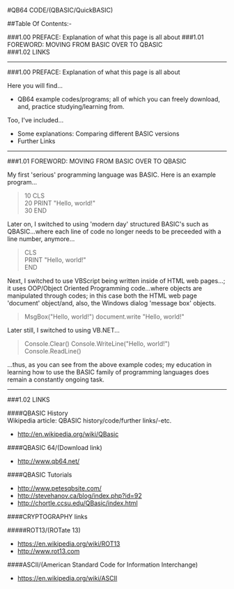 #QB64 CODE/(QBASIC/QuickBASIC)    

##Table Of Contents:-

###1.00 PREFACE: Explanation of what this page is all about
###1.01 FOREWORD: MOVING FROM BASIC OVER TO QBASIC      
###1.02 LINKS      

-----

###1.00 PREFACE: Explanation of what this page is all about

Here you will find...
* QB64 example codes/programs; all of which you can freely download, and, practice studying/learning from.

Too, I've included...
* Some explanations: Comparing different BASIC versions
* Further Links

-----

###1.01 FOREWORD: MOVING FROM BASIC OVER TO QBASIC    

My first 'serious' programming language was BASIC. Here is an example program...

>10 CLS  
>20 PRINT "Hello, world!"  
>30 END

Later on, I switched to using 'modern day' structured BASIC's such as QBASIC...where each line of code no longer needs to be preceeded with a line number, anymore...

>CLS  
>PRINT "Hello, world!"  
>END

Next, I switched to use VBScript being written inside of HTML web pages...; it uses OOP/Object Oriented Programming code...where objects are manipulated through codes; in this case both the HTML web page 'document' object/and, also, the Windows dialog 'message box' objects.

>MsgBox("Hello, world!")
>document.write "Hello, world!"

Later still, I switched to using VB.NET...

>Console.Clear()
>Console.WriteLine("Hello, world!")
>Console.ReadLine()

...thus, as you can see from the above example codes; my education in learning how to use the BASIC family of programming languages does remain a constantly ongoing task.


-----

###1.02 LINKS    

####QBASIC History  
Wikipedia article: QBASIC history/code/further links/-etc.  
* http://en.wikipedia.org/wiki/QBasic

####QBASIC 64/(Download link)    
* http://www.qb64.net/  

####QBASIC Tutorials      
* http://www.petesqbsite.com/  
* http://stevehanov.ca/blog/index.php?id=92  
* http://chortle.ccsu.edu/QBasic/index.html  

####CRYPTOGRAPHY links    

#####ROT13/(ROTate 13)
* https://en.wikipedia.org/wiki/ROT13  
* http://www.rot13.com  

####ASCII/(American Standard Code for Information Interchange)
* https://en.wikipedia.org/wiki/ASCII  

